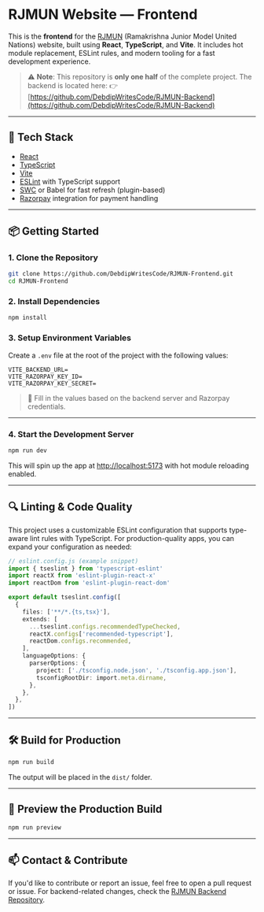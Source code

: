 # RJMUN Website — Frontend

This is the **frontend** for the [RJMUN](https://rjmun.in) (Ramakrishna Junior Model United Nations) website, built using **React**, **TypeScript**, and **Vite**. It includes hot module replacement, ESLint rules, and modern tooling for a fast development experience.

> ⚠️ **Note**: This repository is **only one half** of the complete project. The backend is located here:
> 👉 [https://github.com/DebdipWritesCode/RJMUN-Backend](https://github.com/DebdipWritesCode/RJMUN-Backend)

---

## 🚀 Tech Stack 

* [React](https://reactjs.org/)
* [TypeScript](https://www.typescriptlang.org/)
* [Vite](https://vitejs.dev/)
* [ESLint](https://eslint.org/) with TypeScript support
* [SWC](https://swc.rs/) or Babel for fast refresh (plugin-based)
* [Razorpay](https://razorpay.com/) integration for payment handling

---

## 📦 Getting Started

### 1. Clone the Repository

```bash
git clone https://github.com/DebdipWritesCode/RJMUN-Frontend.git
cd RJMUN-Frontend
```

### 2. Install Dependencies

```bash
npm install
```

### 3. Setup Environment Variables

Create a `.env` file at the root of the project with the following values:

```env
VITE_BACKEND_URL=
VITE_RAZORPAY_KEY_ID=
VITE_RAZORPAY_KEY_SECRET=
```

> 📝 Fill in the values based on the backend server and Razorpay credentials.

---

### 4. Start the Development Server

```bash
npm run dev
```

This will spin up the app at [http://localhost:5173](http://localhost:5173) with hot module reloading enabled.

---

## 🔍 Linting & Code Quality

This project uses a customizable ESLint configuration that supports type-aware lint rules with TypeScript. For production-quality apps, you can expand your configuration as needed:

```ts
// eslint.config.js (example snippet)
import { tseslint } from 'typescript-eslint'
import reactX from 'eslint-plugin-react-x'
import reactDom from 'eslint-plugin-react-dom'

export default tseslint.config([
  {
    files: ['**/*.{ts,tsx}'],
    extends: [
      ...tseslint.configs.recommendedTypeChecked,
      reactX.configs['recommended-typescript'],
      reactDom.configs.recommended,
    ],
    languageOptions: {
      parserOptions: {
        project: ['./tsconfig.node.json', './tsconfig.app.json'],
        tsconfigRootDir: import.meta.dirname,
      },
    },
  },
])
```

---

## 🛠 Build for Production

```bash
npm run build
```

The output will be placed in the `dist/` folder.

---

## 🧪 Preview the Production Build

```bash
npm run preview
```

---

## 📫 Contact & Contribute

If you'd like to contribute or report an issue, feel free to open a pull request or issue. For backend-related changes, check the [RJMUN Backend Repository](https://github.com/DebdipWritesCode/RJMUN-Backend).
